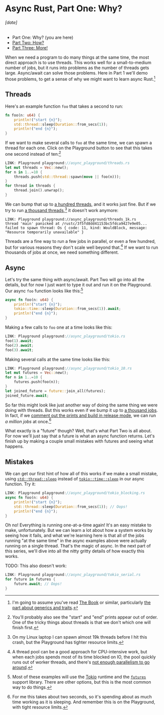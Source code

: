 # Async Rust, Part One: Why?
###### \[date]

- Part One: Why? (you are here)
- [Part Two: How?](async_two.html)
- [Part Three: More!](async_three.html)

When we need a program to do many things at the same time, the most direct
approach is to use threads. This works well for a small-to-medium number of
jobs, but it runs into problems as the number of threads gets large.
Async/await can solve those problems. Here in Part 1 we'll demo those problems,
to get a sense of why we might want to learn async Rust.[^traits]

[^traits]: I'm going to assume you've read [The Book] or similar, particularly
    [the part about generics and traits][traits].

[The Book]: https://doc.rust-lang.org/book/
[traits]: https://doc.rust-lang.org/book/ch10-00-generics.html

## Threads

Here's an example function `foo` that takes a second to run:

```rust
fn foo(n: u64) {
    println!("start {n}");
    std::thread::sleep(Duration::from_secs(1));
    println!("end {n}");
}
```

If we want to make several calls to `foo` at the same time, we can spawn a
thread for each one. Click on the Playground button to see that this takes one
second instead of ten:[^order]

[^order]: You'll probably also see the "start" and "end" prints appear out of
    order. One of the tricky things about threads is that we don't which one
    will finish first.

```rust
LINK: Playground playground://async_playground/threads.rs
let mut threads = Vec::new();
for n in 1..=10 {
    threads.push(std::thread::spawn(move || foo(n)));
}
for thread in threads {
    thread.join().unwrap();
}
```

We can bump that up to [a hundred threads][hundred_threads], and it works just
fine. But if we try to run [a thousand
threads][thousand_threads],[^thread_limit] it doesn't work anymore:

[hundred_threads]: playground://async_playground/threads_100.rs
[thousand_threads]: playground://async_playground/threads_1k.rs

[^thread_limit]: On my Linux laptop I can spawn almost 19k threads before I hit
    this crash, but the Playground has tighter resource limits.

```
LINK: Playground playground://async_playground/threads_1k.rs
thread 'main' panicked at /rustc/3f5fd8dd41153bc5fdca9427e9e05...
failed to spawn thread: Os { code: 11, kind: WouldBlock, message:
"Resource temporarily unavailable" }
```

Threads are a fine way to run a few jobs in parallel, or even a few hundred,
but for various reasons they don't scale well beyond that.[^thread_pool] If we
want to run thousands of jobs at once, we need something different.

[^thread_pool]: A thread pool can be a good approach for CPU-intensive work,
    but when each jobs spends most of its time blocked on IO, the pool quickly
    runs out of worker threads, and there's [not enough parallelism to go
    around][rayon].

[rayon]: playground://async_playground/rayon.rs

## Async

Let's try the same thing with async/await. Part Two will go into all the
details, but for now I just want to type it out and run it on the Playground.
Our async `foo` function looks like this:[^tokio]

[^tokio]: Most of these examples will use the [Tokio](https://tokio.rs/)
    runtime and the [`futures`](https://docs.rs/futures/) support library.
    There are other options, but this is the most common way to do things.

```rust
async fn foo(n: u64) {
    println!("start {n}");
    tokio::time::sleep(Duration::from_secs(1)).await;
    println!("end {n}");
}
```

Making a few calls to `foo` one at a time looks like this:

```rust
LINK: Playground playground://async_playground/tokio.rs
foo(1).await;
foo(2).await;
foo(3).await;
```

Making several calls at the same time looks like this:

```rust
LINK: Playground playground://async_playground/tokio_10.rs
let mut futures = Vec::new();
for n in 1..=10 {
    futures.push(foo(n));
}
let joined_future = future::join_all(futures);
joined_future.await;
```

So far this might look like just another way of doing the same thing we were
doing with threads. But this works even if we bump it up to [a thousand
jobs][thousand_futures]. In fact, if we [comment out the prints and build in
release mode][million_futures], we can run _a million jobs_ at once.[^remember]

[thousand_futures]: playground://async_playground/tokio_1k.rs
[million_futures]: playground://async_playground/tokio_1m.rs?mode=release

[^remember]: For me this takes about two seconds, so it's spending about as
    much time working as it is sleeping. And remember this is on the
    Playground, with tight resource limits.

What exactly is a "future" though? Well, that's what Part Two is all about. For
now we'll just say that a future is what an async function returns. Let's
finish up by making a couple small mistakes with futures and seeing what
happens.

## Mistakes

We can get our first hint of how all of this works if we make a small mistake,
using [`std::thread::sleep`] instead of [`tokio::time::sleep`] in our async
function. Try it:

[`std::thread::sleep`]: https://doc.rust-lang.org/std/thread/fn.sleep.html
[`tokio::time::sleep`]: https://docs.rs/tokio/latest/tokio/time/fn.sleep.html

```rust
LINK: Playground playground://async_playground/tokio_blocking.rs
async fn foo(n: u64) {
    println!("start {n}");
    std::thread::sleep(Duration::from_secs(1)); // Oops!
    println!("end {n}");
}
```

Oh no! Everything is running one-at-a-time again! It's an easy mistake to make,
unfortunately. But we can learn a lot about how a system works by seeing how it
fails, and what we're learning here is that all of the jobs running "at the
same time" in the async examples above were actually running on a single
thread. That's the magic of async. In the next part of this series, we'll dive
into all the nitty gritty details of how exactly this works.

TODO: This also doesn't work:

```rust
LINK: Playground playground://async_playground/tokio_serial.rs
for future in futures {
    future.await; // Oops!
}
```
